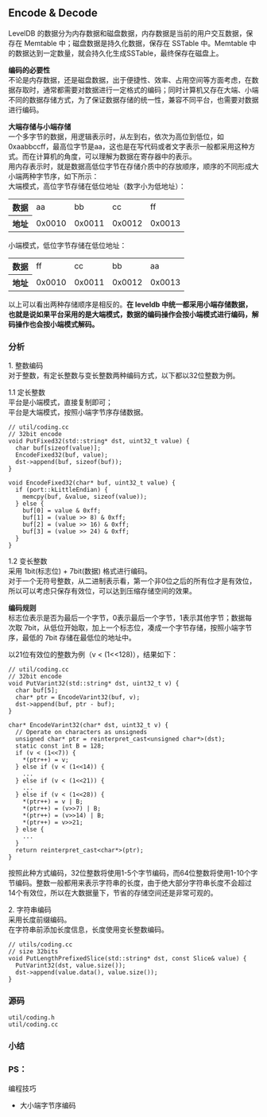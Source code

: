 ## Encode & Decode

LevelDB 的数据分为内存数据和磁盘数据，内存数据是当前的用户交互数据，保存在 Memtable 中；磁盘数据是持久化数据，保存在 SSTable 中。Memtable 中的数据达到一定数量，就会持久化生成SSTable，最终保存在磁盘上。    

**编码的必要性**    
不论是内存数据，还是磁盘数据，出于便捷性、效率、占用空间等方面考虑，在数据存取时，通常都需要对数据进行一定格式的编码；同时计算机又存在大端、小端不同的数据存储方式，为了保证数据存储的统一性，兼容不同平台，也需要对数据进行编码。

**大端存储与小端存储**     
一个多字节的数据，用逻辑表示时，从左到右，依次为高位到低位，如 0xaabbccff，最高位字节是aa，这也是在写代码或者文字表示一般都采用这种方式。而在计算机的角度，可以理解为数据在寄存器中的表示。  
用内存表示时，就是数据高低位字节在存储介质中的存放顺序，顺序的不同形成大小端两种字节序，如下所示：  
大端模式，高位字节存储在低位地址（数字小为低地址）：
<table>
<tr>
    <th>数据</th>
    <td>aa</td>
    <td>bb</td>
    <td>cc</td>
    <td>ff</td>
</tr>
<tr>
    <th>地址</th>
    <td>0x0010</td>
    <td>0x0011</td>
    <td>0x0012</td>
    <td>0x0013</td>
</tr>
</table>
小端模式，低位字节存储在低位地址：
<table>
<tr>
    <th>数据</th>
    <td>ff</td>
    <td>cc</td>
    <td>bb</td>
    <td>aa</td>
</tr>
<tr>
    <th>地址</th>
    <td>0x0010</td>
    <td>0x0011</td>
    <td>0x0012</td>
    <td>0x0013</td>
</tr>
</table>
    以上可以看出两种存储顺序是相反的。<b>在 leveldb 中统一都采用小端存储数据，也就是说如果平台采用的是大端模式，数据的编码操作会按小端模式进行编码，解码操作也会按小端模式解码。</b>

### 分析

1.&nbsp;整数编码    
对于整数，有定长整数与变长整数两种编码方式，以下都以32位整数为例。

1.1 定长整数     
平台是小端模式，直接复制即可；   
平台是大端模式，按照小端字节序存储数据。
```
// util/coding.cc
// 32bit encode
void PutFixed32(std::string* dst, uint32_t value) {
  char buf[sizeof(value)];
  EncodeFixed32(buf, value);
  dst->append(buf, sizeof(buf));
}

void EncodeFixed32(char* buf, uint32_t value) {
  if (port::kLittleEndian) {
    memcpy(buf, &value, sizeof(value));
  } else {
    buf[0] = value & 0xff;
    buf[1] = (value >> 8) & 0xff;
    buf[2] = (value >> 16) & 0xff;
    buf[3] = (value >> 24) & 0xff;
  }
}
```

1.2 变长整数    
采用 1bit(标志位) + 7bit(数据) 格式进行编码。      
对于一个无符号整数，从二进制表示看，第一个非0位之后的所有位才是有效位，所以可以考虑只保存有效位，可以达到压缩存储空间的效果。    

**编码规则**     
标志位表示是否为最后一个字节，0表示最后一个字节，1表示其他字节；数据每次取 7bit，从低位开始取，加上一个标志位，凑成一个字节存储，按照小端字节序，最低的 7bit 存储在最低位的地址中。

以21位有效位的整数为例（v < (1<<128)），结果如下：

```
// util/coding.cc
// 32bit encode
void PutVarint32(std::string* dst, uint32_t v) {
  char buf[5];
  char* ptr = EncodeVarint32(buf, v);
  dst->append(buf, ptr - buf);
}

char* EncodeVarint32(char* dst, uint32_t v) {
  // Operate on characters as unsigneds
  unsigned char* ptr = reinterpret_cast<unsigned char*>(dst);
  static const int B = 128;
  if (v < (1<<7)) {
    *(ptr++) = v;
  } else if (v < (1<<14)) {
    ...
  } else if (v < (1<<21)) {
    ...
  } else if (v < (1<<28)) {
    *(ptr++) = v | B;
    *(ptr++) = (v>>7) | B;
    *(ptr++) = (v>>14) | B;
    *(ptr++) = v>>21;
  } else {
    ...
  }
  return reinterpret_cast<char*>(ptr);
}
```
按照此种方式编码，32位整数将使用1-5个字节编码，而64位整数将使用1-10个字节编码。整数一般都用来表示字符串的长度，由于绝大部分字符串长度不会超过14个有效位，所以在大数据量下，节省的存储空间还是非常可观的。

2.&nbsp;字符串编码   
采用长度前缀编码。     
在字符串前添加长度信息，长度使用变长整数编码。

```
// utils/coding.cc
// size 32bits
void PutLengthPrefixedSlice(std::string* dst, const Slice& value) {
  PutVarint32(dst, value.size());
  dst->append(value.data(), value.size());
}
```


### 源码
```
util/coding.h 
util/coding.cc
```

### 小结


### PS：
编程技巧    
- 大小端字节序编码